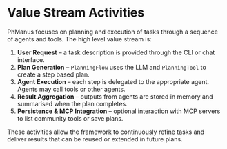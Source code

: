 # Value Stream Activities

PhManus focuses on planning and execution of tasks through a sequence of agents and tools. The high level value stream is:

1. **User Request** – a task description is provided through the CLI or chat interface.
2. **Plan Generation** – `PlanningFlow` uses the LLM and `PlanningTool` to create a step based plan.
3. **Agent Execution** – each step is delegated to the appropriate agent. Agents may call tools or other agents.
4. **Result Aggregation** – outputs from agents are stored in memory and summarised when the plan completes.
5. **Persistence & MCP Integration** – optional interaction with MCP servers to list community tools or save plans.

These activities allow the framework to continuously refine tasks and deliver results that can be reused or extended in future plans.
